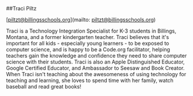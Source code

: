 ##Traci Piltz

[piltzt@billingsschools.org](mailto: piltzt@billingsschools.org)

Traci is a Technology Integration Specialist for K-3 students in Billings, Montana, and a former kindergarten teacher. Traci believes that it's important for all kids - especially young learners - to be exposed to computer science, and is happy to be a Code.org facilitator, helping teachers gain the knowledge and confidence they need to share computer science with their students. Traci is also an Apple Distinguished Educator, Google Certified Educator, and Ambassador to Seesaw and Book Creator. When Traci isn't teaching about the awesomeness of using technology for teaching and learning, she loves to spend time with her family, watch baseball and read great books!
